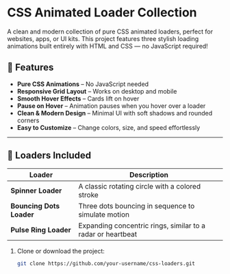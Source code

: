 # CSS Animated Loader Collection

A clean and modern collection of pure CSS animated loaders, perfect for websites, apps, or UI kits. This project features three stylish loading animations built entirely with HTML and CSS — no JavaScript required!

## 🌟 Features

- **Pure CSS Animations** – No JavaScript needed
- **Responsive Grid Layout** – Works on desktop and mobile
- **Smooth Hover Effects** – Cards lift on hover
- **Pause on Hover** – Animation pauses when you hover over a loader
- **Clean & Modern Design** – Minimal UI with soft shadows and rounded corners
- **Easy to Customize** – Change colors, size, and speed effortlessly

---

## 🔧 Loaders Included

| Loader | Description |
|-------|-------------|
| **Spinner Loader** | A classic rotating circle with a colored stroke |
| **Bouncing Dots Loader** | Three dots bouncing in sequence to simulate motion |
| **Pulse Ring Loader** | Expanding concentric rings, similar to a radar or heartbeat |



1. Clone or download the project:
   ```bash
   git clone https://github.com/your-username/css-loaders.git
